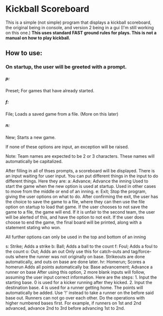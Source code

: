 # Kickball Scoreboard
This is a simple (not simple) program that displays a kickball scoreboard, the original being in console, and version 2 being in a gui (I'm still working on this one.)
**This uses standard FAST ground rules for plays. This is not a manual on how to play kickball.**

## How to use:
### On startup, the user will be greeted with a prompt.
##### p:
Preset; For games that have already started.
##### f:
File; Loads a saved game from a file. (More on this later)
##### n:
New; Starts a new game.

If none of these options are input, an exception will be raised.

Note: Team names are expected to be 2 or 3 characters. These names will automatically be capitalized.

After filling in all of thses prompts, a scoreboard will be displayed. There is an input waiting for user input. You can put different things in the input to do different things. Here they are:
a:
    Advance; Advance the inning
    Used to start the game when the new option is used at startup.
    Used in other cases to move from the middle or end of an inning.
e:
    Exit; Stop the program, giving the user options on what to do.
    After confirming the exit, the user has the choice to save the game to a file, where they can then use the file option on startup to load that game.
    If the user chooses to not save the game to a file, the game will end.
    If it is unfair to the second team, the user will be alerted of this, and have the option to not exit.
    If the user does choose to end the game, the final board will be printed, along with a statement stating who won.

All further options can only be used in the top and bottom of an inning

s:
    Strike; Adds a strike
b:
    Ball; Adds a ball to the count
f:
    Foul; Adds a foul to the count
o:
    Out; Adds an out
    Only use this for catch-outs and tag/force-outs where the runner was not originally on base. Strikeouts are done automatically, and outs on base are done later.
hr:
    Homerun; Scores a homerun
    Adds all points automatically
ba:
    Base advancement; Advance a runner on base
    After using this option, 2 more blank inputs will follow, assuming the user input correct information. Here are the steps:
    1. Input the starting base. 0 is used for a kicker running after they kicked.
    2. Input the destination base. 4 is used for a runner getting home. The points will automatically be added. Use '!' instead to take a runner on the before said base out.
    Runners can not go over each other. Do the operations with higher numbered bases first. For example, if runners on 1st and 2nd advanced, advance 2nd to 3rd before advancing 1st to 2nd.